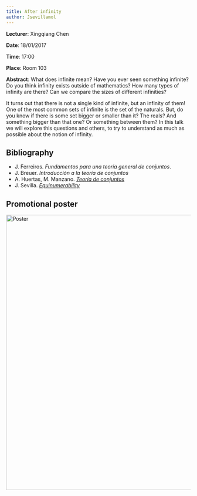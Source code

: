 ```yaml
---
title: After infinity
author: Jsevillamol
---
```

**Lecturer**: Xingqiang Chen

**Date**: 18/01/2017

**Time**: 17:00

**Place**: Room 103

**Abstract**:
 What does infinite mean? Have you ever seen something infinite? Do you think infinity exists outside of mathematics? How many types of infinity are there? Can we compare the sizes of different infinities?

  It turns out that there is not a single kind of infinite, but an infinity of them! One of the most common sets of infinite is the set of the naturals. But, do you know if there is some set bigger or smaller than it? The reals? And something bigger than that one? Or something between them? In this talk we will explore this questions and others, to try to understand as much as possible about the notion of infinity.

## Bibliography
* J. Ferreiros. *Fundamentos para una teoría general de conjuntos*.
* J. Breuer. *Introducción a la teoría de conjuntos*
* A. Huertas, M. Manzano. [*Teoría de conjuntos*](https://pendientedemigracion.ucm.es/info/pslogica/teoriaconjuntos.pdf)
* J. Sevilla. [*Equinumerability*](https://dedekindsarmy.github.io/last-year-content.html#set-theory)

## Promotional poster
 <img src="https://document-export.canva.com/DACIQiuU02k/14/preview/0001-103176342.png" alt="Poster" style="width: 750px;"/>
